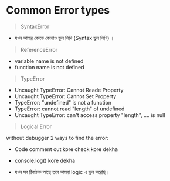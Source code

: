 # Common Error types

> SyntaxError

- যখন আমার কোডে কোথাও ভুল লিখি (Syntax ভুল লিখি) ।

> ReferenceError

- variable name is not defined
- function name is not defined

> TypeError

- Uncaught TypeError: Cannot Reade Property
- Uncaught TypeError: Cannot Set Property
- TypeError: "undefined" is not a function
- TypeError: cannot read "length" of undefined
- Uncaught TypeError: can't access property "length", .... is null

> Logical Error

without debugger 2 ways to find the error:
- Code comment out kore check kore dekha
- console.log() kore dekha

- যখন সব ঠিকঠাক আছে তবে আমরা logic এ ভুল করেছি।
